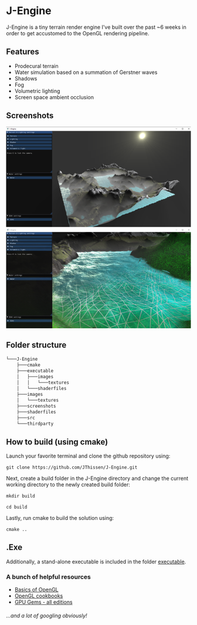 # J-Engine

J-Engine is a tiny terrain render engine I've built over the past ~6 weeks in order to get accustomed to the OpenGL rendering pipeline.

## Features
* Prodecural terrain
* Water simulation based on a summation of Gerstner waves
* Shadows
* Fog
* Volumetric lighting
* Screen space ambient occlusion

## Screenshots
![](screenshots/J-Engine_screenshot1.png)
![](screenshots/J-Engine_screenshot2.png)


## Folder structure
```
└───J-Engine
    ├───cmake
    ├───executable
    │   ├───images
    │   │   └───textures
    │   └───shaderfiles
    ├───images
    │   └───textures
    ├───screenshots
    ├───shaderfiles
    ├───src
    └───thirdparty
 ```

## How to build (using cmake)

Launch your favorite terminal and clone the github repository using:
```
git clone https://github.com/JThissen/J-Engine.git
```
Next, create a build folder in the J-Engine directory and change the current working directory to the newly created build folder:
```
mkdir build
```
```
cd build
```
Lastly, run cmake to build the solution using:
```
cmake ..
```

## .Exe
Additionally, a stand-alone executable is included in the folder [executable](https://github.com/JThissen/J-Engine/tree/master/executable).

### A bunch of helpful resources
* [Basics of OpenGL](https://learnopengl.com/)
* [OpenGL cookbooks](https://www.google.com/search?q=opengl+cookbook&sxsrf=ACYBGNTCLk4F9Zb9sgre8FbZblqyFuXLLQ:1571147116903&source=lnms&sa=X&ved=0ahUKEwj10quOs57lAhUP-aQKHWWMCu4Q_AUIDSgA&biw=1517&bih=741&dpr=0.9)
* [GPU Gems - all editions](https://developer.nvidia.com/gpugems/GPUGems/gpugems_pref01.html)
###### ...and a lot of googling obviously!
